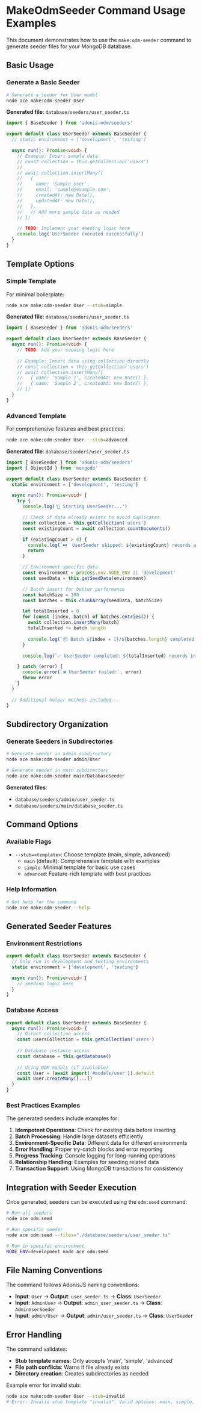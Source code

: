 # MakeOdmSeeder Command Usage Examples

This document demonstrates how to use the `make:odm-seeder` command to generate seeder files for your MongoDB database.

## Basic Usage

### Generate a Basic Seeder

```bash
# Generate a seeder for User model
node ace make:odm-seeder User
```

**Generated file**: `database/seeders/user_seeder.ts`

```typescript
import { BaseSeeder } from 'adonis-odm/seeders'

export default class UserSeeder extends BaseSeeder {
  // static environment = ['development', 'testing']

  async run(): Promise<void> {
    // Example: Insert sample data
    // const collection = this.getCollection('users')
    // 
    // await collection.insertMany([
    //   {
    //     name: 'Sample User',
    //     email: 'sample@example.com',
    //     createdAt: new Date(),
    //     updatedAt: new Date(),
    //   },
    //   // Add more sample data as needed
    // ])

    // TODO: Implement your seeding logic here
    console.log('UserSeeder executed successfully')
  }
}
```

## Template Options

### Simple Template

For minimal boilerplate:

```bash
node ace make:odm-seeder User --stub=simple
```

**Generated file**: `database/seeders/user_seeder.ts`

```typescript
import { BaseSeeder } from 'adonis-odm/seeders'

export default class UserSeeder extends BaseSeeder {
  async run(): Promise<void> {
    // TODO: Add your seeding logic here
    
    // Example: Insert data using collection directly
    // const collection = this.getCollection('users')
    // await collection.insertMany([
    //   { name: 'Sample 1', createdAt: new Date() },
    //   { name: 'Sample 2', createdAt: new Date() },
    // ])
  }
}
```

### Advanced Template

For comprehensive features and best practices:

```bash
node ace make:odm-seeder User --stub=advanced
```

**Generated file**: `database/seeders/user_seeder.ts`

```typescript
import { BaseSeeder } from 'adonis-odm/seeders'
import { ObjectId } from 'mongodb'

export default class UserSeeder extends BaseSeeder {
  static environment = ['development', 'testing']

  async run(): Promise<void> {
    try {
      console.log('🌱 Starting UserSeeder...')

      // Check if data already exists to avoid duplicates
      const collection = this.getCollection('users')
      const existingCount = await collection.countDocuments()

      if (existingCount > 0) {
        console.log(`⏭️  UserSeeder skipped: ${existingCount} records already exist`)
        return
      }

      // Environment-specific data
      const environment = process.env.NODE_ENV || 'development'
      const seedData = this.getSeedData(environment)

      // Batch insert for better performance
      const batchSize = 100
      const batches = this.chunkArray(seedData, batchSize)

      let totalInserted = 0
      for (const [index, batch] of batches.entries()) {
        await collection.insertMany(batch)
        totalInserted += batch.length
        
        console.log(`📦 Batch ${index + 1}/${batches.length} completed (${totalInserted}/${seedData.length} records)`)
      }

      console.log(`✅ UserSeeder completed: ${totalInserted} records inserted`)

    } catch (error) {
      console.error(`❌ UserSeeder failed:`, error)
      throw error
    }
  }

  // Additional helper methods included...
}
```

## Subdirectory Organization

### Generate Seeders in Subdirectories

```bash
# Generate seeder in admin subdirectory
node ace make:odm-seeder admin/User

# Generate seeder in main subdirectory
node ace make:odm-seeder main/DatabaseSeeder
```

**Generated files**:
- `database/seeders/admin/user_seeder.ts`
- `database/seeders/main/database_seeder.ts`

## Command Options

### Available Flags

- `--stub=<template>`: Choose template (main, simple, advanced)
  - `main` (default): Comprehensive template with examples
  - `simple`: Minimal template for basic use cases
  - `advanced`: Feature-rich template with best practices

### Help Information

```bash
# Get help for the command
node ace make:odm-seeder --help
```

## Generated Seeder Features

### Environment Restrictions

```typescript
export default class UserSeeder extends BaseSeeder {
  // Only run in development and testing environments
  static environment = ['development', 'testing']

  async run(): Promise<void> {
    // Seeding logic here
  }
}
```

### Database Access

```typescript
export default class UserSeeder extends BaseSeeder {
  async run(): Promise<void> {
    // Direct collection access
    const usersCollection = this.getCollection('users')
    
    // Database instance access
    const database = this.getDatabase()
    
    // Using ODM models (if available)
    const User = (await import('#models/user')).default
    await User.createMany([...])
  }
}
```

### Best Practices Examples

The generated seeders include examples for:

1. **Idempotent Operations**: Check for existing data before inserting
2. **Batch Processing**: Handle large datasets efficiently
3. **Environment-Specific Data**: Different data for different environments
4. **Error Handling**: Proper try-catch blocks and error reporting
5. **Progress Tracking**: Console logging for long-running operations
6. **Relationship Handling**: Examples for seeding related data
7. **Transaction Support**: Using MongoDB transactions for consistency

## Integration with Seeder Execution

Once generated, seeders can be executed using the `odm:seed` command:

```bash
# Run all seeders
node ace odm:seed

# Run specific seeder
node ace odm:seed --files="./database/seeders/user_seeder.ts"

# Run in specific environment
NODE_ENV=development node ace odm:seed
```

## File Naming Conventions

The command follows AdonisJS naming conventions:

- **Input**: `User` → **Output**: `user_seeder.ts` → **Class**: `UserSeeder`
- **Input**: `AdminUser` → **Output**: `admin_user_seeder.ts` → **Class**: `AdminUserSeeder`
- **Input**: `admin/User` → **Output**: `admin/user_seeder.ts` → **Class**: `UserSeeder`

## Error Handling

The command validates:

- **Stub template names**: Only accepts 'main', 'simple', 'advanced'
- **File path conflicts**: Warns if file already exists
- **Directory creation**: Creates subdirectories as needed

Example error for invalid stub:

```bash
node ace make:odm-seeder User --stub=invalid
# Error: Invalid stub template "invalid". Valid options: main, simple, advanced
```
